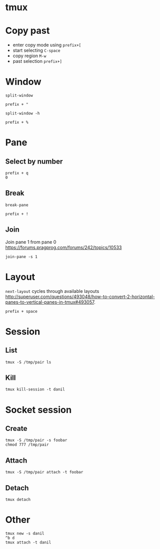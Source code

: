 <!-- -*- coding: utf-8; -*- -->

# tmux

# Copy past

* enter copy mode using `prefix+[`
* start selecting `C-space`
* copy region `M-w`
* past selection `prefix+]`

# Window

`split-window`

    prefix + "

`split-window -h`

    prefix + %

# Pane

## Select by number

    prefix + q
    0

## Break

`break-pane`

    prefix + !

## Join

Join pane 1 from pane 0 <https://forums.pragprog.com/forums/242/topics/10533>

    join-pane -s 1

# Layout

`next-layout` cycles through available layouts
<http://superuser.com/questions/493048/how-to-convert-2-horizontal-panes-to-vertical-panes-in-tmux#493057>.

    prefix + space

# Session

## List

    tmux -S /tmp/pair ls

## Kill

    tmux kill-session -t danil

# Socket session

## Create

    tmux -S /tmp/pair -s foobar
    chmod 777 /tmp/pair

## Attach

    tmux -S /tmp/pair attach -t foobar

## Detach

    tmux detach

# Other

    tmux new -s danil
    ^b d
    tmux attach -t danil
